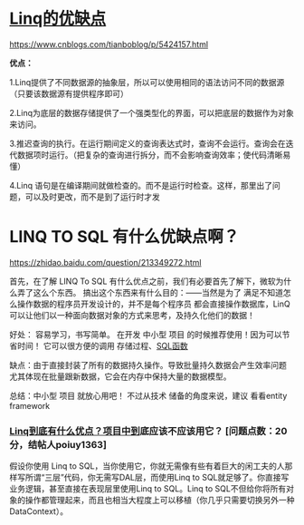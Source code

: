 





#                   [Linq的优缺点](https://www.cnblogs.com/tianboblog/p/5424157.html)              

https://www.cnblogs.com/tianboblog/p/5424157.html

**优点：**


1.Linq提供了不同数据源的抽象层，所以可以使用相同的语法访问不同的数据源（只要该数据源有提供程序即可）


2.Linq为底层的数据存储提供了一个强类型化的界面，可以把底层的数据作为对象来访问。


3.推迟查询的执行。在运行期间定义的查询表达式时，查询不会运行。查询会在迭代数据项时运行。（把复杂的查询进行拆分，而不会影响查询效率；使代码清晰易懂）

4.Linq 语句是在编译期间就做检查的。而不是运行时检查。这样，那里出了问题，可以及时更改，而不是到了运行时才发

# LINQ TO SQL 有什么优缺点啊？

https://zhidao.baidu.com/question/213349272.html

 首先，在了解 LINQ To SQL 有什么优点之前，我们有必要首先了解下，微软为什么弄了这么个东西。 搞出这个东西来有什么目的：——当然是为了  满足不知道怎么操作数据的程序员开发设计的，并不是每个程序员 都会直接操作数据库，LinQ  可以让他们以一种面向数据对象的方式来思考，及持久化他们的数据！

好处：   容易学习，书写简单。 在开发 中小型 项目 的时候推荐使用！因为可以节省时间！
          它可以很方便的调用 存储过程、[SQL函数](https://www.baidu.com/s?wd=SQL函数&tn=SE_PcZhidaonwhc_ngpagmjz&rsv_dl=gh_pc_zhidao)

缺点：由于直接封装了所有的数据持久操作。导致批量持久数据会产生效率问题
      尤其体现在批量跟新数据，它会在内存中保持大量的数据模型。

总结：中小型 项目 就放心用吧！  不过从技术 储备的角度来说，建议 看看entity framework   





###                                                                   [Linq到底有什么优点？项目中到](https://bbs.csdn.net/topics/310170372?list=982381)底应该不应该用它？                                 [问题点数：20分，结帖人poiuy1363]                    

假设你使用 Linq to SQL，当你使用它，你就无需像有些有着巨大的闲工夫的人那样写所谓“三层”代码，你无需写DAL层，而使用Linq to SQL就足够了。你直接写业务逻辑，甚至直接在表现层里使用Linq to SQL。Linq to SQL不但给你将所有对象的操作都管理起来，而且也相当大程度上可以移植（你几乎只需要切换另外一种DataContext）。